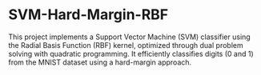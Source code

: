 # SVM-Hard-Margin-RBF
 This project implements a Support Vector Machine (SVM) classifier using the Radial Basis Function (RBF) kernel, optimized through dual problem solving with quadratic programming. It efficiently classifies digits (0 and 1) from the MNIST dataset using a hard-margin approach.
